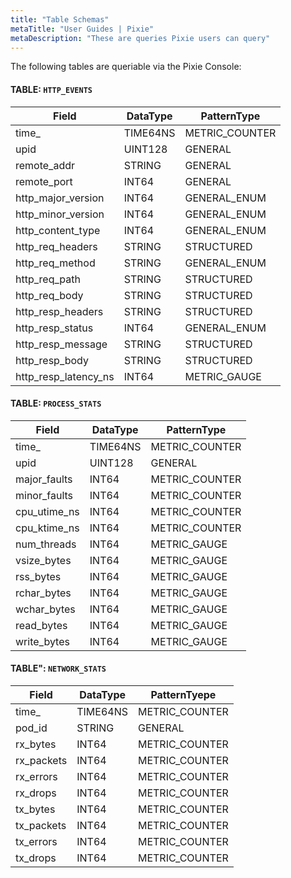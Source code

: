 ```yaml
---
title: "Table Schemas"
metaTitle: "User Guides | Pixie"
metaDescription: "These are queries Pixie users can query"
---
```


The following tables are queriable via the Pixie Console: 


#### TABLE: ```HTTP_EVENTS```

|  Field               | DataType |  PatternType   | 
|----------------------|----------|----------------| 
| time_                | TIME64NS | METRIC_COUNTER | 
| upid                 | UINT128  | GENERAL        | 
| remote_addr          | STRING   | GENERAL        | 
| remote_port          | INT64    | GENERAL        | 
| http_major_version   | INT64    | GENERAL_ENUM   | 
| http_minor_version   | INT64    | GENERAL_ENUM   | 
| http_content_type    | INT64    | GENERAL_ENUM   | 
| http_req_headers     | STRING   | STRUCTURED     | 
| http_req_method      | STRING   | GENERAL_ENUM   | 
| http_req_path        | STRING   | STRUCTURED     | 
| http_req_body        | STRING   | STRUCTURED     | 
| http_resp_headers    | STRING   | STRUCTURED     | 
| http_resp_status     | INT64    | GENERAL_ENUM   | 
| http_resp_message    | STRING   | STRUCTURED     | 
| http_resp_body       | STRING   | STRUCTURED     | 
| http_resp_latency_ns | INT64    | METRIC_GAUGE   | 


#### TABLE: ```PROCESS_STATS```

| Field        | DataType| PatternType    | 
|--------------|---------|----------------| 
| time_        | TIME64NS| METRIC_COUNTER | 
| upid         | UINT128 | GENERAL        | 
| major_faults | INT64   | METRIC_COUNTER | 
| minor_faults | INT64   | METRIC_COUNTER | 
| cpu_utime_ns | INT64   | METRIC_COUNTER | 
| cpu_ktime_ns | INT64   | METRIC_COUNTER | 
| num_threads  | INT64   | METRIC_GAUGE   | 
| vsize_bytes  | INT64   | METRIC_GAUGE   | 
| rss_bytes    | INT64   | METRIC_GAUGE   | 
| rchar_bytes  | INT64   | METRIC_GAUGE   | 
| wchar_bytes  | INT64   | METRIC_GAUGE   | 
| read_bytes   | INT64   | METRIC_GAUGE   | 
| write_bytes  | INT64   | METRIC_GAUGE   | 


#### TABLE": ```NETWORK_STATS```

| Field      | DataType| PatternTyepe   | 
|------------|---------|----------------| 
| time_      | TIME64NS| METRIC_COUNTER | 
| pod_id     | STRING  | GENERAL        | 
| rx_bytes   | INT64   | METRIC_COUNTER | 
| rx_packets | INT64   | METRIC_COUNTER | 
| rx_errors  | INT64   | METRIC_COUNTER | 
| rx_drops   | INT64   | METRIC_COUNTER | 
| tx_bytes   | INT64   | METRIC_COUNTER | 
| tx_packets | INT64   | METRIC_COUNTER | 
| tx_errors  | INT64   | METRIC_COUNTER | 
| tx_drops   | INT64   | METRIC_COUNTER | 
